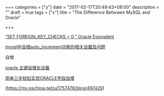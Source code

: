 +++
categories = ["y"]
date = "2017-02-17T20:49:43+08:00"
description = ""
draft = true
tags = ["x"]
title = "The Difference Betwwen MySQL and Oracle"

+++


[“SET FOREIGN_KEY_CHECKS = 0;” Oracle Equivalent](http://stackoverflow.com/questions/17233504/set-foreign-key-checks-0-oracle-equivalent)


[mysql中自增auto_increment功能的相关设置及问题](http://zhu329599788.lofter.com/post/1cae8994_38b4529)


自增


[oracle 主键自增长设置](http://swordshadow.iteye.com/blog/1966002)

[简单三步轻松实现ORACLE字段自增](http://m.jb51.net/article/43382.htm)

(https://my.oschina.net/u/1757476/blog/497420)

